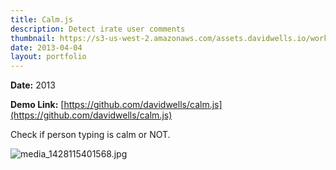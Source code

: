 ```yaml
---
title: Calm.js
description: Detect irate user comments
thumbnail: https://s3-us-west-2.amazonaws.com/assets.davidwells.io/work/calmjs-logo.png
date: 2013-04-04
layout: portfolio
---
```


**Date:** 2013

**Demo Link:** [https://github.com/davidwells/calm.js](https://github.com/davidwells/calm.js)

Check if person typing is calm or NOT.

![](https://s3-us-west-2.amazonaws.com/assets.davidwells.io/work/calmjs-media_1428115401568.jpg "media_1428115401568.jpg")
